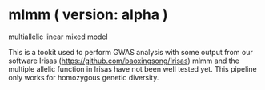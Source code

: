 # mlmm ( version: alpha )
multiallelic linear mixed model

This is a tookit used to perform GWAS analysis with some output from our software Irisas (https://github.com/baoxingsong/Irisas)
mlmm and the multiple allelic function in Irisas have not been well tested yet.
This pipeline only works for homozygous genetic diversity.

